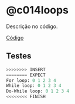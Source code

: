 # @c014loops

Descrição no código.

[Código](https://github.com/qxcodefup/arcade/blob/master/base/c014loops/.cache/draft.c)

## Testes

```py
>>>>>>>> INSERT
======== EXPECT
For loop: 0 1 2 3 4
While loop: 0 1 2 3 4
Do-While loop: 0 1 2 3 4
<<<<<<<< FINISH
```
